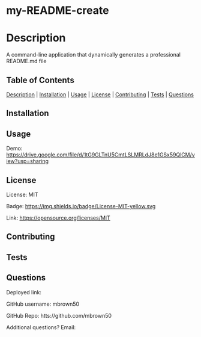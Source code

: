 
  # my-README-create

  # Description
  A command-line application that dynamically generates a professional README.md file

  ## Table of Contents
  [Description](#description) | [Installation](#installation) | [Usage](#usage) | [License](#license) | [Contributing](#contributing) | [Tests](#tests) | [Questions](#questions)

  ## Installation
  

  ## Usage
  Demo:
  https://drive.google.com/file/d/1tG9GLTnU5CmtLSLMRLdJ8e1GSx59QlCM/view?usp=sharing

  ## License
  
  
  License: MIT
  
  Badge: https://img.shields.io/badge/License-MIT-yellow.svg
  
  Link: https://opensource.org/licenses/MIT
  

  ## Contributing
  

  ## Tests
  

  ## Questions

  Deployed link: 

  GitHub username: mbrown50

  GitHub Repo: htts://github.com/mbrown50

  Additional questions? Email: 

